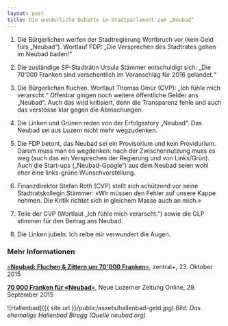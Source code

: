 ```yaml
---
layout: post
title: Die wunderliche Debatte im Stadtparlament zum „Neubad“
---
```


1. Die Bürgerlichen werfen der Stadtregierung Wortbruch vor (kein Geld fürs „Neubad“). Wortlauf FDP: „Die Versprechen des Stadtrates gehen im Neubad baden!“

2. Die zuständige SP-Stadträtin Ursula Stämmer entschuldigt sich: „Die 70'000 Franken sind versehentlich im Voranschlag für 2016 gelandet.“

3. Die Bürgerlichen fluchen. Wortlaut Thomas Gmür (CVP): „Ich fühle mich verarscht.“ Offenbar gingen noch weitere öffentliche Gelder ans „Neubad“. Auch das wird kritisiert, denn die Transparenz fehle und auch das verstosse klar gegen die Abmachungen.

4. Die Linken und Grünen reden von der Erfolgsstory „Neubad“. Das Neubad sei aus Luzern nicht mehr wegzudenken.

5. Die FDP betont, das Neubad sei ein Provisorium und kein Providurium. Darum muss man es wegdenken: nach der Zwischennutzung muss es weg (auch das ein Versprechen der Regierung und von Links/Grün). Auch die Start-ups („Neubad-Google“) aus dem Neubad seien wohl eher eine links-grüne Wunschvorstellung.

6. Finanzdirektor Stefan Roth (CVP) stellt sich schützend vor seine Stadtratskollegin Stämmer: «Wir müssen den Fehler auf unsere Kappe nehmen. Die Kritik richtet sich in gleichem Masse auch an mich.»

7. Teile der CVP (Wortlaut „Ich fühle mich verarscht.“) sowie die GLP stimmen für den Beitrag ans Neubad.

8. Die Linken jubeln. Ich reibe mir verwundert die Augen.

### Mehr Informationen
[«**Neubad: Fluchen & Zittern um 70'000 Franken**»](http://www.zentralplus.ch/de/news/politik/4444592/Neubad-Fluchen--Zittern-um-70'000-Franken.htm), zentral+, 23. Oktober 2015

[**70 000 Franken für «Neubad**»](http://www.luzernerzeitung.ch/nachrichten/zentralschweiz/lu/abo/70-000-Franken-fuer-Neubad;art9647,602518), Neue Luzerner Zeitung Online, 29. September 2015

![Hallenbad]({{ site.url }}/public/assets/hallenbad-geld.jpg)
*Bild: Das ehemalige Hallenbad Biregg (Quelle neubad.org)*